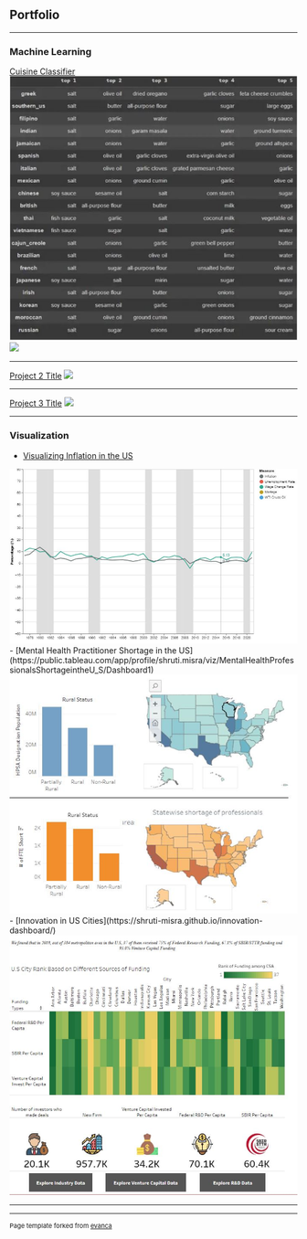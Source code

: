 ## Portfolio

---

### Machine Learning 

[Cuisine Classifier](https://medium.com/p/8d75a90a69d7)
<img src="images/cuisine.JPG"/>
[![](https://img.shields.io/badge/Github-View%20on%20Github-blue)]([link-to-our-project](https://github.com/shruti-misra/kaggle-whats-cooking))

---
[Project 2 Title](/pdf/sample_presentation.pdf)
<img src="images/dummy_thumbnail.jpg?raw=true"/>

---
[Project 3 Title](http://example.com/)
<img src="images/dummy_thumbnail.jpg?raw=true"/>

---

### Visualization

- [Visualizing Inflation in the US](https://shruti-misra.github.io/inflation_viz/)
<img src="images/inflation.JPG"/>
- [Mental Health Practitioner Shortage in the US](https://public.tableau.com/app/profile/shruti.misra/viz/MentalHealthProfessionalsShortageintheU_S/Dashboard1)
<img src="images/mentalhealth.JPG"/>
- [Innovation in US Cities](https://shruti-misra.github.io/innovation-dashboard/)
<img src="images/innovation.JPG"/>

---




---
<p style="font-size:11px">Page template forked from <a href="https://github.com/evanca/quick-portfolio">evanca</a></p>
<!-- Remove above link if you don't want to attibute -->
